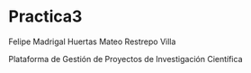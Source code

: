 # Practica3

Felipe Madrigal Huertas
Mateo Restrepo Villa

Plataforma de Gestión de Proyectos de Investigación Científica
